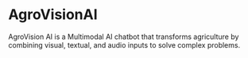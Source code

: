 # AgroVisionAI
AgroVision AI is a Multimodal AI chatbot that transforms agriculture by combining visual, textual, and audio inputs to solve complex problems.
